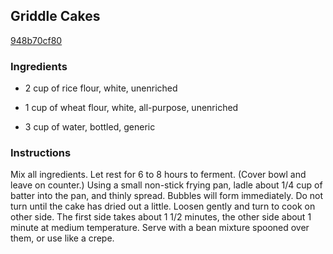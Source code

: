 ## Griddle Cakes

[948b70cf80](https://recipeland.com/recipe/v/griddle-cakes-36974)

### Ingredients

 - 2 cup of rice flour, white, unenriched

 - 1 cup of wheat flour, white, all-purpose, unenriched

 - 3 cup of water, bottled, generic

### Instructions

Mix all ingredients. Let rest for 6 to 8 hours to ferment. (Cover bowl and leave on counter.) Using a small non-stick frying pan, ladle about 1/4 cup of batter into the pan, and thinly spread. Bubbles will form immediately. Do not turn until the cake has dried out a little. Loosen gently and turn to cook on other side. The first side takes about 1 1/2 minutes, the other side about 1 minute at medium temperature. Serve with a bean mixture spooned over them, or use like a crepe.
